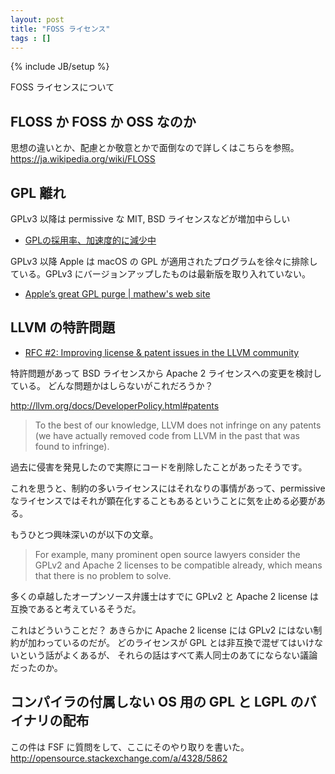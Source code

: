 ```yaml
---
layout: post
title: "FOSS ライセンス"
tags : []
---
```

{% include JB/setup %}

FOSS ライセンスについて

## FLOSS か FOSS か OSS なのか

思想の違いとか、配慮とか敬意とかで面倒なので詳しくはこちらを参照。
https://ja.wikipedia.org/wiki/FLOSS

## GPL 離れ

GPLv3 以降は permissive な MIT, BSD ライセンスなどが増加中らしい

* [GPLの採用率、加速度的に減少中](http://opensource.srad.jp/story/11/12/19/0919237/)

GPLv3 以降 Apple は macOS の GPL が適用されたプログラムを徐々に排除している。GPLv3 にバージョンアップしたものは最新版を取り入れていない。

* [Apple’s great GPL purge | mathew's web site](http://meta.ath0.com/2012/02/05/apples-great-gpl-purge/)


## LLVM の特許問題

* [RFC #2: Improving license & patent issues in the LLVM community](http://lists.llvm.org/pipermail/llvm-dev/2016-September/104778.html)

特許問題があって BSD ライセンスから Apache 2 ライセンスへの変更を検討している。
どんな問題かはしらないがこれだろうか？

http://llvm.org/docs/DeveloperPolicy.html#patents

> To the best of our knowledge, LLVM does not infringe on any patents (we have actually removed code from LLVM in the past that was found to infringe). 

過去に侵害を発見したので実際にコードを削除したことがあったそうです。
	
これを思うと、制約の多いライセンスにはそれなりの事情があって、permissive なライセンスではそれが顕在化することもあるということに気を止める必要がある。

もうひとつ興味深いのが以下の文章。

> For example, many prominent open source lawyers consider the GPLv2 and Apache 2 licenses to be compatible already, which means that there is no problem to solve.

多くの卓越したオープンソース弁護士はすでに GPLv2 と Apache 2 license は互換であると考えているそうだ。

これはどういうことだ？
あきらかに Apache 2 license には GPLv2 にはない制約が加わっているのだが。
どのライセンスが GPL とは非互換で混ぜてはいけないという話がよくあるが、
それらの話はすべて素人同士のあてにならない議論だったのか。


## コンパイラの付属しない OS 用の GPL と LGPL のバイナリの配布

この件は FSF に質問をして、ここにそのやり取りを書いた。
http://opensource.stackexchange.com/a/4328/5862
